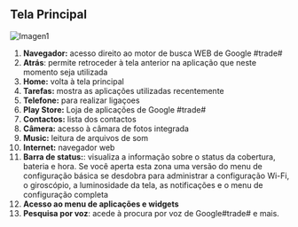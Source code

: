 ## Tela Principal

![Imagen1](http://static.energysistem.com/images/manuals/42027/539723eb3581f.jpg)
1. **Navegador:** acesso direito ao motor de busca WEB de Google #trade#
2. **Atrás**: permite retroceder à tela anterior na aplicação que neste momento seja utilizada
3. **Home:** volta à tela principal
4. **Tarefas:** mostra as aplicações utilizadas recentemente
5. **Telefone:** para realizar ligaçoes
6. **Play Store:** Loja de aplicações de Google #trade#
7. **Contactos:** lista dos contactos
8. **Câmera:** acesso à câmara de fotos integrada
9. **Music:** leitura de arquivos de som
10. **Internet:** navegador web
11. **Barra de status:**: visualiza a informação sobre o status da cobertura, bateria e hora. Se você aperta esta zona uma versão do menu de configuração básica se desdobra para administrar a configuração Wi-Fi, o giroscópio, a luminosidade da tela, as notificações e o menu de configuração completa
12. **Acesso ao menu de aplicações e widgets**
13. **Pesquisa por voz**: acede à procura por voz de Google#trade# e mais.
